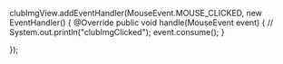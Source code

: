 clubImgView.addEventHandler(MouseEvent.MOUSE_CLICKED, new EventHandler<MouseEvent>() {
	@Override
	public void handle(MouseEvent event) {
		// 
		System.out.println("clubImgClicked");
		event.consume();
	}
			
});
